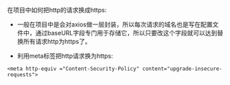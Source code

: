  在项目中如何把http的请求换成https:

- 一般在项目中是会对axios做一层封装，所以每次请求的域名也是写在配置文件中，通过baseURL字段专门用于存储它，所以只要改这个字段就可以达到替换所有请求http为https了。


- 利用meta标签把http请求换为https:
```
<meta http-equiv ="Content-Security-Policy" content="upgrade-insecure-requests">
```

